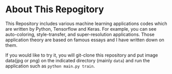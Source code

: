# About This Repogitory

This Repository includes various machine learning applications codes which are written by Python, Tensorflow and Keras.
For example, you can see auto-coloring, style-transfer, and super-resolution applications.
Those application theory are based on famous essays and I have written down on them.

If you would like to try it, you will git-clone this repository and put image data(jpg or png) on the indicated directory (mainly `data`) and run the application such as `python main.py train`.
